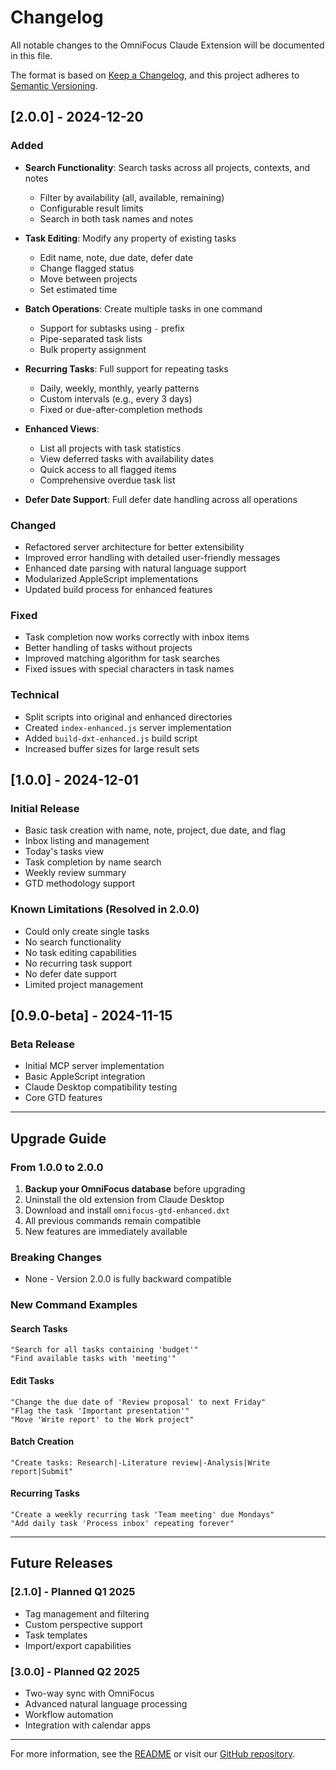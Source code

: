 # Changelog

All notable changes to the OmniFocus Claude Extension will be documented in this file.

The format is based on [Keep a Changelog](https://keepachangelog.com/en/1.0.0/),
and this project adheres to [Semantic Versioning](https://semver.org/spec/v2.0.0.html).

## [2.0.0] - 2024-12-20

### Added
- **Search Functionality**: Search tasks across all projects, contexts, and notes
  - Filter by availability (all, available, remaining)
  - Configurable result limits
  - Search in both task names and notes
  
- **Task Editing**: Modify any property of existing tasks
  - Edit name, note, due date, defer date
  - Change flagged status
  - Move between projects
  - Set estimated time
  
- **Batch Operations**: Create multiple tasks in one command
  - Support for subtasks using `-` prefix
  - Pipe-separated task lists
  - Bulk property assignment
  
- **Recurring Tasks**: Full support for repeating tasks
  - Daily, weekly, monthly, yearly patterns
  - Custom intervals (e.g., every 3 days)
  - Fixed or due-after-completion methods
  
- **Enhanced Views**:
  - List all projects with task statistics
  - View deferred tasks with availability dates
  - Quick access to all flagged items
  - Comprehensive overdue task list
  
- **Defer Date Support**: Full defer date handling across all operations

### Changed
- Refactored server architecture for better extensibility
- Improved error handling with detailed user-friendly messages
- Enhanced date parsing with natural language support
- Modularized AppleScript implementations
- Updated build process for enhanced features

### Fixed
- Task completion now works correctly with inbox items
- Better handling of tasks without projects
- Improved matching algorithm for task searches
- Fixed issues with special characters in task names

### Technical
- Split scripts into original and enhanced directories
- Created `index-enhanced.js` server implementation
- Added `build-dxt-enhanced.js` build script
- Increased buffer sizes for large result sets

## [1.0.0] - 2024-12-01

### Initial Release
- Basic task creation with name, note, project, due date, and flag
- Inbox listing and management
- Today's tasks view
- Task completion by name search
- Weekly review summary
- GTD methodology support

### Known Limitations (Resolved in 2.0.0)
- Could only create single tasks
- No search functionality
- No task editing capabilities
- No recurring task support
- No defer date support
- Limited project management

## [0.9.0-beta] - 2024-11-15

### Beta Release
- Initial MCP server implementation
- Basic AppleScript integration
- Claude Desktop compatibility testing
- Core GTD features

---

## Upgrade Guide

### From 1.0.0 to 2.0.0

1. **Backup your OmniFocus database** before upgrading
2. Uninstall the old extension from Claude Desktop
3. Download and install `omnifocus-gtd-enhanced.dxt`
4. All previous commands remain compatible
5. New features are immediately available

### Breaking Changes
- None - Version 2.0.0 is fully backward compatible

### New Command Examples

#### Search Tasks
```
"Search for all tasks containing 'budget'"
"Find available tasks with 'meeting'"
```

#### Edit Tasks
```
"Change the due date of 'Review proposal' to next Friday"
"Flag the task 'Important presentation'"
"Move 'Write report' to the Work project"
```

#### Batch Creation
```
"Create tasks: Research|-Literature review|-Analysis|Write report|Submit"
```

#### Recurring Tasks
```
"Create a weekly recurring task 'Team meeting' due Mondays"
"Add daily task 'Process inbox' repeating forever"
```

---

## Future Releases

### [2.1.0] - Planned Q1 2025
- Tag management and filtering
- Custom perspective support
- Task templates
- Import/export capabilities

### [3.0.0] - Planned Q2 2025
- Two-way sync with OmniFocus
- Advanced natural language processing
- Workflow automation
- Integration with calendar apps

---

For more information, see the [README](README.md) or visit our [GitHub repository](https://github.com/yourusername/omnifocus-claude-extension).
